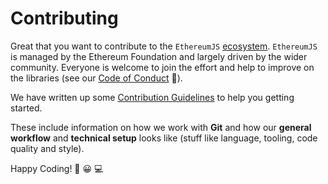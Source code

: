 # Contributing

Great that you want to contribute to the `EthereumJS` [ecosystem](https://ethereumjs.readthedocs.io/en/latest/introduction.html). `EthereumJS` is managed by the Ethereum Foundation and largely driven by the wider community. Everyone is welcome to join the effort and help to improve on the libraries (see our [Code of Conduct](https://ethereumjs.readthedocs.io/en/latest/code_of_conduct.html) 🌷).

We have written up some [Contribution Guidelines](https://ethereumjs.readthedocs.io/en/latest/contributing.html#how-to-start) to help you getting started.

These include information on how we work with **Git** and how our **general workflow** and **technical setup** looks like (stuff like language, tooling, code quality and style).

Happy Coding! 👾 😀 💻
